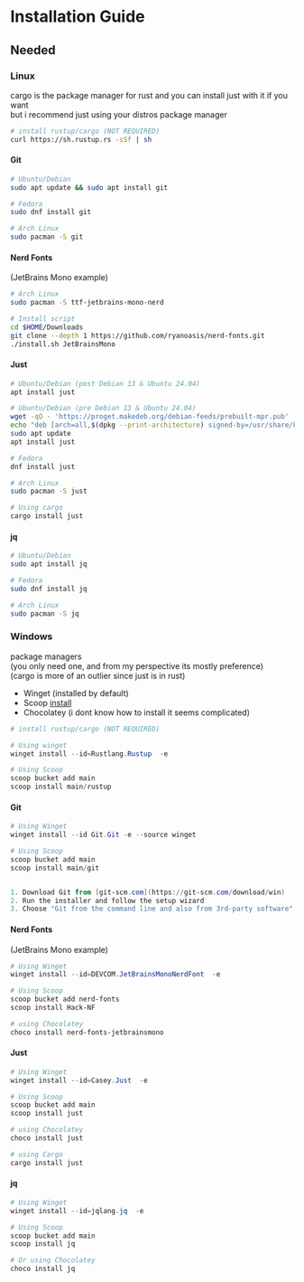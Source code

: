 # Installation Guide

## Needed

### Linux

cargo is the package manager for rust and you can install just with it if you want  
but i recommend just using your distros package manager

```sh
# install rustup/cargo (NOT REQUIRED)
curl https://sh.rustup.rs -sSf | sh
```

#### Git

```sh
# Ubuntu/Debian
sudo apt update && sudo apt install git

# Fedora
sudo dnf install git

# Arch Linux
sudo pacman -S git
```

#### Nerd Fonts

(JetBrains Mono example)

```sh
# Arch Linux
sudo pacman -S ttf-jetbrains-mono-nerd

# Install script
cd $HOME/Downloads
git clone --depth 1 https://github.com/ryanoasis/nerd-fonts.git
./install.sh JetBrainsMono
```

#### Just

```sh
# Ubuntu/Debian (post Debian 13 & Ubuntu 24.04)
apt install just

# Ubuntu/Debian (pre Debian 13 & Ubuntu 24.04)
wget -qO - 'https://proget.makedeb.org/debian-feeds/prebuilt-mpr.pub' | gpg --dearmor | sudo tee /usr/share/keyrings/prebuilt-mpr-archive-keyring.gpg 1> /dev/null
echo "deb [arch=all,$(dpkg --print-architecture) signed-by=/usr/share/keyrings/prebuilt-mpr-archive-keyring.gpg] https://proget.makedeb.org prebuilt-mpr $(lsb_release -cs)" | sudo tee /etc/apt/sources.list.d/prebuilt-mpr.list
sudo apt update
apt install just

# Fedora
dnf install just

# Arch Linux
sudo pacman -S just

# Using cargo
cargo install just
```

#### jq

```sh
# Ubuntu/Debian
sudo apt install jq

# Fedora
sudo dnf install jq

# Arch Linux
sudo pacman -S jq
```

### Windows

package managers  
(you only need one, and from my perspective its mostly preference)  
(cargo is more of an outlier since just is in rust)

- Winget (installed by default)
- Scoop [install](https://scoop.sh/#/)
- Chocolatey (i dont know how to install it seems complicated)

```powershell
# install rustup/cargo (NOT REQUIRED)

# Using winget
winget install --id=Rustlang.Rustup  -e

# Using Scoop
scoop bucket add main
scoop install main/rustup
```

#### Git

```powershell
# Using Winget
winget install --id Git.Git -e --source winget

# Using Scoop
scoop bucket add main
scoop install main/git


1. Download Git from [git-scm.com](https://git-scm.com/download/win)
2. Run the installer and follow the setup wizard
3. Choose "Git from the command line and also from 3rd-party software"
```

#### Nerd Fonts

(JetBrains Mono example)

```powershell
# Using Winget
winget install --id=DEVCOM.JetBrainsMonoNerdFont  -e

# Using Scoop
scoop bucket add nerd-fonts
scoop install Hack-NF

# using Chocolatey
choco install nerd-fonts-jetbrainsmono
```

#### Just

```powershell
# Using Winget
winget install --id=Casey.Just  -e

# Using Scoop
scoop bucket add main
scoop install just

# using Chocolatey
choco install just

# using Cargo
cargo install just
```

#### jq

```powershell
# Using Winget
winget install --id=jqlang.jq  -e

# Using Scoop
scoop bucket add main
scoop install jq

# Or using Chocolatey
choco install jq
```
